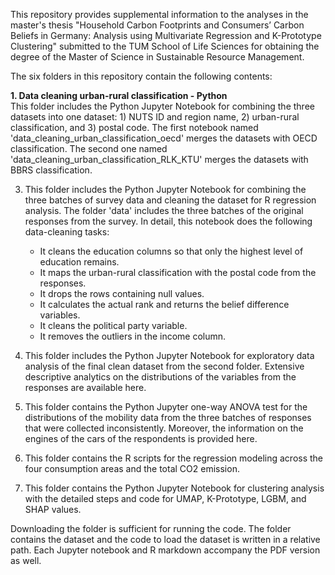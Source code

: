 This repository provides supplemental information to the analyses in the master's thesis "Household Carbon Footprints and  Consumers’ Carbon Beliefs in Germany:  Analysis using Multivariate Regression and K-Prototype Clustering" submitted to the TUM School of Life Sciences for obtaining the degree of the Master of Science in Sustainable Resource Management. 

The six folders in this repository contain the following contents: 

**1. Data cleaning urban-rural classification - Python** </br>
   This folder includes the Python Jupyter Notebook for combining the three datasets into one dataset: 1) NUTS ID and region name, 2) urban-rural classification, and 3) postal code.
   The first notebook named 'data_cleaning_urban_classification_oecd' merges the datasets with OECD classification. The second one named 'data_cleaning_urban_classification_RLK_KTU' merges the datasets with BBRS classification.
   
3. This folder includes the Python Jupyter Notebook for combining the three batches of survey data and cleaning the dataset for R regression analysis. The folder 'data' includes the three batches of the original responses from the survey.
   In detail, this notebook does the following data-cleaning tasks:
   - It cleans the education columns so that only the highest level of education remains.
   - It maps the urban-rural classification with the postal code from the responses.
   - It drops the rows containing null values.
   - It calculates the actual rank and returns the belief difference variables.
   - It cleans the political party variable. 
   - It removes the outliers in the income column. 
   
4. This folder includes the Python Jupyter Notebook for exploratory data analysis of the final clean dataset from the second folder. Extensive descriptive analytics on the distributions of the variables from the responses are available here. 
   
5. This folder contains the Python Jupyter one-way ANOVA test for the distributions of the mobility data from the three batches of responses that were collected inconsistently. Moreover, the information on the engines of the cars of the respondents is provided here.
   
6. This folder contains the R scripts for the regression modeling across the four consumption areas and the total CO2 emission.
   
7. This folder contains the Python Jupyter Notebook for clustering analysis with the detailed steps and code for UMAP, K-Prototype, LGBM, and SHAP values. 


Downloading the folder is sufficient for running the code. The folder contains the dataset and the code to load the dataset is written in a relative path. 
Each Jupyter notebook and R markdown accompany the PDF version as well. 

